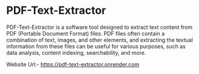 # PDF-Text-Extractor
PDF-Text-Extractor is a software tool designed to extract text content from PDF (Portable Document Format) files. PDF files often contain a combination of text, images, and other elements, and extracting the textual information from these files can be useful for various purposes, such as data analysis, content indexing, searchability, and more.

Website Url:- https://pdf-text-extractor.onrender.com
